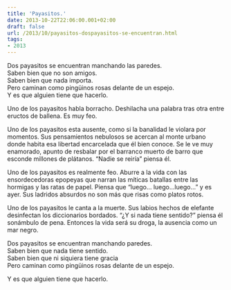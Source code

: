 ```yaml
---
title: 'Payasitos.'
date: 2013-10-22T22:06:00.001+02:00
draft: false
url: /2013/10/payasitos-dospayasitos-se-encuentran.html
tags: 
- 2013
---
```


Dos payasitos se encuentran manchando las paredes.  
Saben bien que no son amigos.  
Saben bien que nada importa.  
Pero caminan como pingüinos rosas delante de un espejo.  
Y es que alguien tiene que hacerlo.  
  
Uno de los payasitos habla borracho. Deshilacha una palabra tras otra entre eructos de ballena. Es muy feo.  
  
Uno de los payasitos esta ausente, como si la banalidad le violara por momentos. Sus pensamientos nebulosos se acercan al monte urbano donde habita esa libertad encarcelada que él bien conoce. Se le ve muy enamorado, apunto de resbalar por el barranco muerto de barro que esconde millones de plátanos. “Nadie se reiría” piensa él.  
  
Uno de los payasitos es realmente feo. Aburre a la vida con las ensordecedoras epopeyas que narran las míticas batallas entre las hormigas y las ratas de papel. Piensa que “luego… luego…luego…” y es ayer. Sus ladridos absurdos no son más que risas como platos rotos.  
  
Uno de los payasitos le canta a la muerte. Sus labios hechos de elefante desinfectan los diccionarios bordados. “¿Y si nada tiene sentido?” piensa él sonámbulo de pena. Entonces la vida será su droga, la ausencia como un mar negro.  
  
Dos payasitos se encuentran manchando paredes.  
Saben bien que nada tiene sentido.  
Saben bien que ni siquiera tiene gracia  
Pero caminan como pingüinos rosas delante de un espejo.  
  
Y es que alguien tiene que hacerlo.